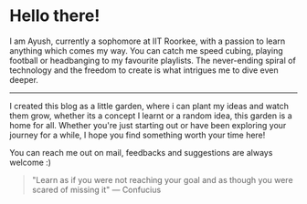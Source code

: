 # Hello there!

I am Ayush, currently a sophomore at IIT Roorkee, with a passion to learn anything which comes my way. You can catch me speed cubing, playing football or headbanging to my favourite playlists. The never-ending spiral of technology and the freedom to create is what intrigues me to dive even deeper.

---
  
I created this blog as a little garden, where i can plant my ideas and watch them grow, whether its a concept I learnt or a random idea, this garden is a home for all. Whether you're just starting out or have been exploring your journey for a while, I hope you find something worth your time here!

You can reach me out on mail, feedbacks and suggestions are always welcome :)

> "Learn as if you were not reaching your goal and as though you were scared of missing it" — Confucius